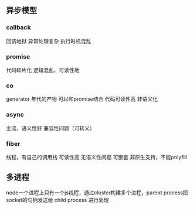 ## 异步模型

### callback

回调地狱
异常处理复杂
执行时机混乱

### promise

代码碎片化
逻辑混乱、可读性地

### co

generator 年代的产物
可以和promise结合
代码可读性高
非语义化

### async

主流，语义性好
兼容性问题（可转义）

### fiber

线程，有自己的调用栈
可读性高
无语义性问题
可嵌套
非原生支持，不能polyfill

## 多进程

node一个进程上只有一个js线程，通过cluster构建多个进程，parent process把socket的句柄发送给 child process 进行处理
